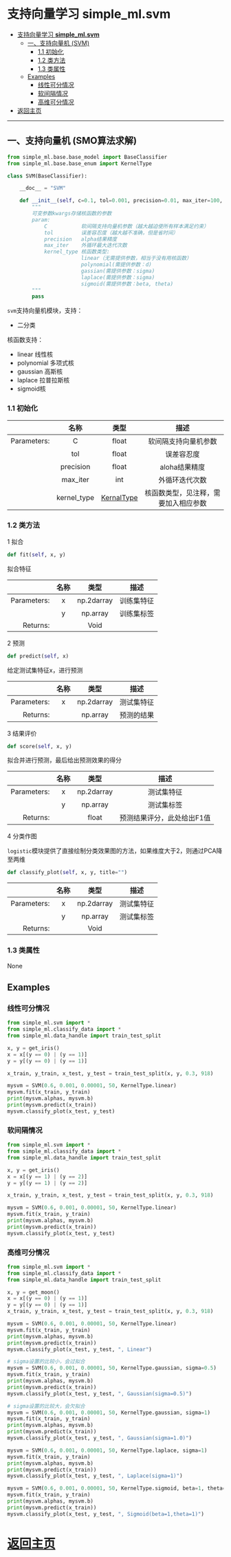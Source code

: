 # 支持向量学习 **simple_ml.svm**

- [支持向量学习 **simple_ml.svm**](#%E6%94%AF%E6%8C%81%E5%90%91%E9%87%8F%E5%AD%A6%E4%B9%A0-simplemlsvm)
    - [一、支持向量机 (SVM)](#%E4%B8%80%E3%80%81%E6%94%AF%E6%8C%81%E5%90%91%E9%87%8F%E6%9C%BA-svm)
        - [1.1 初始化](#11-%E5%88%9D%E5%A7%8B%E5%8C%96)
        - [1.2 类方法](#12-%E7%B1%BB%E6%96%B9%E6%B3%95)
        - [1.3 类属性](#13-%E7%B1%BB%E5%B1%9E%E6%80%A7)
    - [Examples](#examples)
        - [线性可分情况](#%E7%BA%BF%E6%80%A7%E5%8F%AF%E5%88%86%E6%83%85%E5%86%B5)
        - [软间隔情况](#%E8%BD%AF%E9%97%B4%E9%9A%94%E6%83%85%E5%86%B5)
        - [高维可分情况](#%E9%AB%98%E7%BB%B4%E5%8F%AF%E5%88%86%E6%83%85%E5%86%B5)
- [返回主页](#%E8%BF%94%E5%9B%9E%E4%B8%BB%E9%A1%B5)

* * *
## 一、支持向量机 (SMO算法求解)

```python
from simple_ml.base.base_model import BaseClassifier
from simple_ml.base.base_enum import KernelType

class SVM(BaseClassifier):

    __doc__ = "SVM"

    def __init__(self, c=0.1, tol=0.001, precision=0.01, max_iter=100, kernel_type=KernelType.linear, **kwargs):
        """
        可变参数kwargs存储核函数的参数
        param:
            C           软间隔支持向量机参数（越大越迫使所有样本满足约束）
            tol         误差容忍度（越大越不准确，但是省时间）
            precision   alpha结果精度
            max_iter    外循环最大迭代次数
            kernel_type 核函数类型:
                        linear（无需提供参数，相当于没有用核函数）
                        polynomial(需提供参数：d)
                        gassian(需提供参数：sigma)
                        laplace(需提供参数：sigma)
                        sigmoid(需提供参数：beta, theta)
        """
        pass
```

`svm`支持向量机模块，支持：
- 二分类

核函数支持：
- linear 线性核
- polynomial 多项式核
- gaussian 高斯核
- laplace 拉普拉斯核
- sigmoid核


### 1.1 初始化

|             |    名称     |                类型                |        描述        |
|------------:|:-----------:|:----------------------------------:|:------------------:|
| Parameters: |      C      |               float                | 软间隔支持向量机参数 |
|             |     tol     |               float                |     误差容忍度      |
|             |  precision  |               float                |    aloha结果精度    |
|             |  max_iter   |                int                 |   外循环迭代次数    |
|             | kernel_type | [KernalType](../structure/enum.md) |     核函数类型，见注释，需要加入相应参数               |


### 1.2 类方法

1 拟合

```python
def fit(self, x, y)
```

拟合特征

|             | 名称 |    类型     |     描述      |
|------------:|:----:|:----------:|:------------:|
| Parameters: |  x   | np.2darray |     训练集特征      |
|             |  y   |  np.array  | 训练集标签 |
|    Returns: |      |    Void    |              |


2 预测

```python
def predict(self, x)
```


给定测试集特征x，进行预测

|             | 名称 |    类型     |    描述    |
|------------:|:----:|:----------:|:---------:|
| Parameters: |  x   | np.2darray | 测试集特征 |
|    Returns: |      |  np.array  | 预测的结果 |

3 结果评价

```python
def score(self, x, y)
```

拟合并进行预测，最后给出预测效果的得分


|             | 名称 |    类型     |                            描述                            |
|------------:|:----:|:----------:|:---------------------------------------------------------:|
| Parameters: |  x   | np.2darray |                         测试集特征                         |
|             |  y   |  np.array  |                         测试集标签                         |
|    Returns: |      |   float    | 预测结果评分，此处给出F1值 |

4 分类作图

`logistic`模块提供了直接绘制分类效果图的方法，如果维度大于2，则通过PCA降至两维

```python
def classify_plot(self, x, y, title="")
```

|             | 名称 |    类型     |    描述    |
|------------:|:----:|:----------:|:---------:|
| Parameters: |  x   | np.2darray | 测试集特征 |
|             |  y   |  np.array  | 测试集标签 |
|    Returns: |      |    Void    |           |

### 1.3 类属性

None

## Examples

### 线性可分情况

```python
from simple_ml.svm import *
from simple_ml.classify_data import *
from simple_ml.data_handle import train_test_split

x, y = get_iris()
x = x[(y == 0) | (y == 1)]
y = y[(y == 0) | (y == 1)]

x_train, y_train, x_test, y_test = train_test_split(x, y, 0.3, 918)

mysvm = SVM(0.6, 0.001, 0.00001, 50, KernelType.linear)
mysvm.fit(x_train, y_train)
print(mysvm.alphas, mysvm.b)
print(mysvm.predict(x_train))
mysvm.classify_plot(x_test, y_test)
```

### 软间隔情况

```python
from simple_ml.svm import *
from simple_ml.classify_data import *
from simple_ml.data_handle import train_test_split

x, y = get_iris()
x = x[(y == 1) | (y == 2)]
y = y[(y == 1) | (y == 2)]

x_train, y_train, x_test, y_test = train_test_split(x, y, 0.3, 918)

mysvm = SVM(0.6, 0.001, 0.00001, 50, KernelType.linear)
mysvm.fit(x_train, y_train)
print(mysvm.alphas, mysvm.b)
print(mysvm.predict(x_train))
mysvm.classify_plot(x_test, y_test)
```


### 高维可分情况

```python
from simple_ml.svm import *
from simple_ml.classify_data import *
from simple_ml.data_handle import train_test_split

x, y = get_moon()
x = x[(y == 0) | (y == 1)]
y = y[(y == 0) | (y == 1)]
x_train, y_train, x_test, y_test = train_test_split(x, y, 0.3, 918)

mysvm = SVM(0.6, 0.001, 0.00001, 50, KernelType.linear)
mysvm.fit(x_train, y_train)
print(mysvm.alphas, mysvm.b)
print(mysvm.predict(x_train))
mysvm.classify_plot(x_test, y_test, ", Linear")

# sigma设置的比较小，会过拟合
mysvm = SVM(0.6, 0.001, 0.00001, 50, KernelType.gaussian, sigma=0.5)
mysvm.fit(x_train, y_train)
print(mysvm.alphas, mysvm.b)
print(mysvm.predict(x_train))
mysvm.classify_plot(x_test, y_test, ", Gaussian(sigma=0.5)")

# sigma设置的比较大，会欠拟合
mysvm = SVM(0.6, 0.001, 0.00001, 50, KernelType.gaussian, sigma=1)
mysvm.fit(x_train, y_train)
print(mysvm.alphas, mysvm.b)
print(mysvm.predict(x_train))
mysvm.classify_plot(x_test, y_test, ", Gaussian(sigma=1.0)")

mysvm = SVM(0.6, 0.001, 0.00001, 50, KernelType.laplace, sigma=1)
mysvm.fit(x_train, y_train)
print(mysvm.alphas, mysvm.b)
print(mysvm.predict(x_train))
mysvm.classify_plot(x_test, y_test, ", Laplace(sigma=1)")

mysvm = SVM(0.6, 0.001, 0.00001, 50, KernelType.sigmoid, beta=1, theta=-1)
mysvm.fit(x_train, y_train)
print(mysvm.alphas, mysvm.b)
print(mysvm.predict(x_train))
mysvm.classify_plot(x_test, y_test, ", Sigmoid(beta=1,theta=1)")

```

# [返回主页](../index.md)
